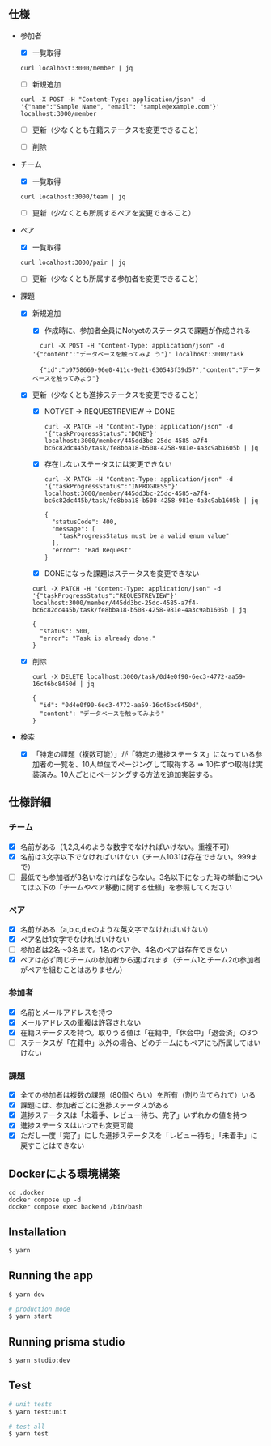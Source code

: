 ## 仕様

- 参加者
  - [x] 一覧取得
  ```
  curl localhost:3000/member | jq
  ```
  - [ ] 新規追加
  ```
  curl -X POST -H "Content-Type: application/json" -d '{"name":"Sample Name", "email": "sample@example.com"}' localhost:3000/member
  ```
  - [ ] 更新（少なくとも在籍ステータスを変更できること）
  - [ ] 削除


- チーム
  - [x] 一覧取得
  ```
  curl localhost:3000/team | jq
  ```

  - [ ] 更新（少なくとも所属するペアを変更できること）

- ペア
  - [x] 一覧取得
  ```
  curl localhost:3000/pair | jq
  ```
  - [ ] 更新（少なくとも所属する参加者を変更できること）

- 課題
  - [x] 新規追加
    - [x] 作成時に、参加者全員にNotyetのステータスで課題が作成される
    ```
      curl -X POST -H "Content-Type: application/json" -d '{"content":"データベースを触ってみよ う"}' localhost:3000/task

      {"id":"b9758669-96e0-411c-9e21-630543f39d57","content":"データベースを触ってみよう"}
    ```
  - [x] 更新（少なくとも進捗ステータスを変更できること）
    - [x] NOTYET -> REQUESTREVIEW -> DONE
      ```curl
      curl -X PATCH -H "Content-Type: application/json" -d '{"taskProgressStatus":"DONE"}' localhost:3000/member/445dd3bc-25dc-4585-a7f4-bc6c82dc445b/task/fe8bba18-b508-4258-981e-4a3c9ab1605b | jq
      ```
    - [x] 存在しないステータスには変更できない
      ```curl
      curl -X PATCH -H "Content-Type: application/json" -d '{"taskProgressStatus":"INPROGRESS"}' localhost:3000/member/445dd3bc-25dc-4585-a7f4-bc6c82dc445b/task/fe8bba18-b508-4258-981e-4a3c9ab1605b | jq

      {
        "statusCode": 400,
        "message": [
          "taskProgressStatus must be a valid enum value"
        ],
        "error": "Bad Request"
      }
      ```
    - [x] DONEになった課題はステータスを変更できない
    ```
    curl -X PATCH -H "Content-Type: application/json" -d '{"taskProgressStatus":"REQUESTREVIEW"}' localhost:3000/member/445dd3bc-25dc-4585-a7f4-bc6c82dc445b/task/fe8bba18-b508-4258-981e-4a3c9ab1605b | jq

    {
      "status": 500,
      "error": "Task is already done."
    }
    ```

  - [x] 削除
    ```
    curl -X DELETE localhost:3000/task/0d4e0f90-6ec3-4772-aa59-16c46bc8450d | jq

    {
      "id": "0d4e0f90-6ec3-4772-aa59-16c46bc8450d",
      "content": "データベースを触ってみよう"
    }
    ```

- 検索
  - [x] 「特定の課題（複数可能）」が「特定の進捗ステータス」になっている参加者の一覧を、10人単位でページングして取得する => 10件ずつ取得は実装済み。10人ごとにページングする方法を追加実装する。

## 仕様詳細

### チーム
- [x] 名前がある（1,2,3,4のような数字でなければいけない。重複不可）
- [x] 名前は3文字以下でなければいけない（チーム1031は存在できない。999まで）
- [ ] 最低でも参加者が3名いなければならない。3名以下になった時の挙動については以下の「チームやペア移動に関する仕様」を参照してください

### ペア
- [x] 名前がある（a,b,c,d,eのような英文字でなければいけない）
- [x] ペア名は1文字でなければいけない
- [ ] 参加者は2名〜3名まで。1名のペアや、4名のペアは存在できない
- [x] ペアは必ず同じチームの参加者から選ばれます（チーム1とチーム2の参加者がペアを組むことはありません）

### 参加者
- [x] 名前とメールアドレスを持つ
- [x] メールアドレスの重複は許容されない
- [x] 在籍ステータスを持つ。取りうる値は「在籍中」「休会中」「退会済」の3つ
- [ ] ステータスが「在籍中」以外の場合、どのチームにもペアにも所属してはいけない

### 課題
- [x] 全ての参加者は複数の課題（80個ぐらい）を所有（割り当てられて）いる
- [x] 課題には、参加者ごとに進捗ステータスがある
- [x] 進捗ステータスは「未着手、レビュー待ち、完了」いずれかの値を持つ
- [x] 進捗ステータスはいつでも変更可能
- [x] ただし一度「完了」にした進捗ステータスを「レビュー待ち」「未着手」に戻すことはできない

## Dockerによる環境構築

```
cd .docker
docker compose up -d
docker compose exec backend /bin/bash
```

## Installation

```bash
$ yarn
```

## Running the app

```bash
$ yarn dev

# production mode
$ yarn start
```

## Running prisma studio

```bash
$ yarn studio:dev
```


## Test

```bash
# unit tests
$ yarn test:unit

# test all
$ yarn test
```

